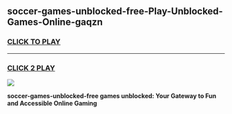 
## soccer-games-unblocked-free-Play-Unblocked-Games-Online-gaqzn
<h3>
<a href="https://premium76.site?title=soccer-games-unblocked-free&ref=24A">CLICK TO PLAY</a></h3>
<hr>

<h3>
<a href="https://premium76.site?title=soccer-games-unblocked-free&ref=24A">CLICK 2 PLAY</a>
  
</h3>

<a href="https://premium76.site?title=soccer-games-unblocked-free&ref=24A"><img src="https://clearcache.store/games.png"></a>


**soccer-games-unblocked-free games unblocked: Your Gateway to Fun and Accessible Online Gaming**

